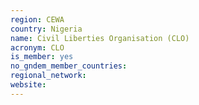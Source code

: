 ```yaml
---
region: CEWA
country: Nigeria
name: Civil Liberties Organisation (CLO)
acronym: CLO
is_member: yes
no_gndem_member_countries: 
regional_network: 
website: 
---
```

